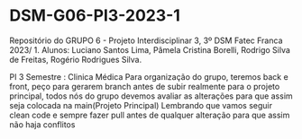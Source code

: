 # DSM-G06-PI3-2023-1
Repositório do GRUPO 6 - Projeto Interdisciplinar 3, 3º DSM Fatec Franca 2023/ 1. Alunos: Luciano Santos Lima, Pâmela Cristina Borelli, Rodrigo Silva de Freitas, Rogério Rodrigues Silva.

PI 3 Semestre : Clinica Médica
Para organização do grupo, teremos back e front, peço para gerarem branch antes de subir realmente para o projeto principal, todos nós do grupo devemos avaliar as alterações para que assim seja colocada na main(Projeto Principal)
Lembrando que vamos seguir clean code e sempre fazer pull antes de qualquer alteração para que assim não haja conflitos

